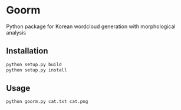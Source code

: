 # Goorm
Python package for Korean wordcloud generation with morphological analysis

## Installation

```bash
python setup.py build
python setup.py install
```

## Usage

```bash
python goorm.py cat.txt cat.png
```

